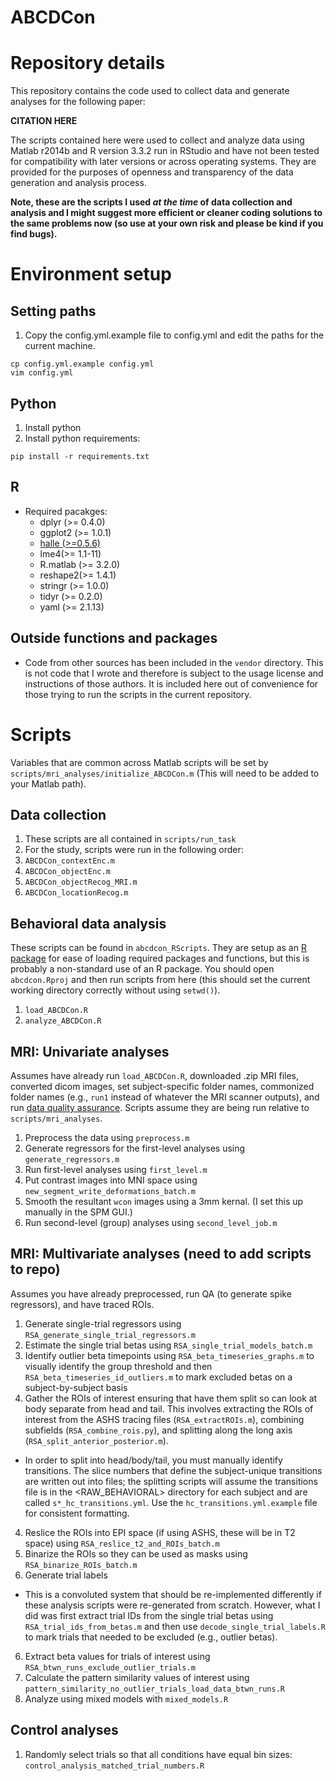ABCDCon
===

# Repository details
This repository contains the code used to collect data and generate analyses for the following paper:

**CITATION HERE**

The scripts contained here were used to collect and analyze data using Matlab r2014b and R version 3.3.2 run in RStudio and have not been tested for compatibility with later versions or across operating systems. They are provided for the purposes of openness and transparency of the data generation and analysis process.

**Note, these are the scripts I used *at the time* of data collection and analysis and I might suggest more efficient or cleaner coding solutions to the same problems now (so use at your own risk and please be kind if you find bugs).**

# Environment setup
## Setting paths
1. Copy the config.yml.example file to config.yml and edit the paths for the current machine.
```
cp config.yml.example config.yml
vim config.yml
```

## Python
1. Install python
2. Install python requirements:
```
pip install -r requirements.txt
```

## R
* Required pacakges:
  * dplyr (>= 0.4.0)
  * ggplot2 (>= 1.0.1)
  * [halle (>=0.5.6)](https://github.com/hallez/halle)
  * lme4(>= 1.1-11)
  * R.matlab (>= 3.2.0)
  * reshape2(>= 1.4.1)
  * stringr (>= 1.0.0)
  * tidyr (>= 0.2.0)
  * yaml (>= 2.1.13)

## Outside functions and packages
* Code from other sources has been included in the `vendor` directory. This is not code that I wrote and therefore is subject to the usage license and instructions of those authors. It is included here out of convenience for those trying to run the scripts in the current repository.

# Scripts
Variables that are common across Matlab scripts will be set by `scripts/mri_analyses/initialize_ABCDCon.m` (This will need to be added to your Matlab path).
## Data collection
1. These scripts are all contained in `scripts/run_task`
2. For the study, scripts were run in the following order:
  1. `ABCDCon_contextEnc.m`
  2. `ABCDCon_objectEnc.m`
  3. `ABCDCon_objectRecog_MRI.m`
  4. `ABCDCon_locationRecog.m`

## Behavioral data analysis
These scripts can be found in `abcdcon_RScripts`. They are setup as an [R package](http://r-pkgs.had.co.nz/) for ease of loading required packages and functions, but this is probably a non-standard use of an R package. You should open `abcdcon.Rproj` and then run scripts from here (this should set the current working directory correctly without using `setwd()`).
1. `load_ABCDCon.R`
2. `analyze_ABCDCon.R`

## MRI: Univariate analyses
Assumes have already run `load_ABCDCon.R`, downloaded .zip MRI files, converted dicom images, set subject-specific folder names, commonized folder names (e.g., `run1` instead of whatever the MRI scanner outputs), and run [data quality assurance](https://github.com/ritcheym/DML_QA). Scripts assume they are being run relative to `scripts/mri_analyses`.
1. Preprocess the data using `preprocess.m`
2. Generate regressors for the first-level analyses using `generate_regressors.m`
3. Run first-level analyses using `first_level.m`
4. Put contrast images into MNI space using `new_segment_write_deformations_batch.m`
5. Smooth the resultant `wcon` images using a 3mm kernal. (I set this up manually in the SPM GUI.)
6. Run second-level (group) analyses using `second_level_job.m`

## MRI: Multivariate analyses (**need to add scripts to repo**)
Assumes you have already preprocessed, run QA (to generate spike regressors), and have traced ROIs.
1. Generate single-trial regressors using `RSA_generate_single_trial_regressors.m`
2. Estimate the single trial betas using `RSA_single_trial_models_batch.m`
3. Identify outlier beta timepoints using `RSA_beta_timeseries_graphs.m` to visually identify the group threshold and then `RSA_beta_timeseries_id_outliers.m` to mark excluded betas on a subject-by-subject basis
3. Gather the ROIs of interest ensuring that have them split so can look at body separate from head and tail. This involves extracting the ROIs of interest from the ASHS tracing files (`RSA_extractROIs.m`), combining subfields (`RSA_combine_rois.py`), and splitting along the long axis (`RSA_split_anterior_posterior.m`).
  * In order to split into head/body/tail, you must manually identify transitions. The slice numbers that define the subject-unique transitions are written out into files; the splitting scripts will assume the transitions file is in the <RAW_BEHAVIORAL> directory for each subject and are called `s*_hc_transitions.yml`. Use the `hc_transitions.yml.example` file for consistent formatting.
4. Reslice the ROIs into EPI space (if using ASHS, these will be in T2 space) using `RSA_reslice_t2_and_ROIs_batch.m`
5. Binarize the ROIs so they can be used as masks using `RSA_binarize_ROIs_batch.m`
6. Generate trial labels
  * This is a convoluted system that should be re-implemented differently if these analysis scripts were re-generated from scratch. However, what I did was first extract trial IDs from the single trial betas using `RSA_trial_ids_from_betas.m` and then use `decode_single_trial_labels.R` to mark trials that needed to be excluded (e.g., outlier betas).
6. Extract beta values for trials of interest using `RSA_btwn_runs_exclude_outlier_trials.m`
8. Calculate the pattern similarity values of interest using `pattern_similarity_no_outlier_trials_load_data_btwn_runs.R`
9. Analyze using mixed models with `mixed_models.R`

## Control analyses 
1. Randomly select trials so that all conditions have equal bin sizes: `control_analysis_matched_trial_numbers.R`
